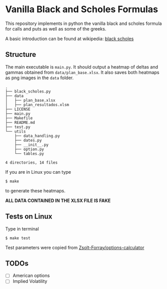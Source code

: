 # Vanilla Black and Scholes Formulas

This repository implements in python the vanilla black and scholes
formula for calls and puts as well as some of the greeks.

A basic introduction can be found at wikipedia: 
[black scholes](https://en.wikipedia.org/wiki/Black%E2%80%93Scholes_model) 

## Structure 

The main executable is `main.py`. It should output a heatmap of deltas and gammas obtained from
`data/plan_base.xlsx`. It also saves both heatmaps as png images in the `data` folder.

```
.
├── black_scholes.py
├── data
│   ├── plan_base.xlsx
│   ├── plan_resultados.xlsm
├── LICENSE
├── main.py
├── Makefile
├── README.md
├── test.py
└── utils
    ├── data_handling.py
    ├── dates.py
    ├── __init__.py
    ├── option.py
    └── tables.py

4 directories, 14 files
```

If you are in Linux you can type

```console
$ make
```

to generate these heatmaps.

**ALL DATA CONTAINED IN THE XLSX FILE IS FAKE** 

## Tests on Linux

Type in terminal

```console
$ make test
```

Test parameters were copied from 
[Zsolt-Forray/options-calculator](https://github.com/Zsolt-Forray/options-calculator)

## TODOs

[//]: #  (### First project)
[//]: #  ( - [x]  rho)
[//]: #  ( - [x]  Initialization via dict)
[//]: #  ( - [x]  Put payoff)
[//]: #  ( - [x]  Check equations)
[//]: #  (    - [x] Rho, Vega and Theta might need scale adjustment)
[//]: #  ( - [x]  Implement tests)
[//]: #  ( - [x]  Dividend yield assets)
[//]: #  ( - [ ] Greeks do not match BBG.)
[//]: #  ( )
[//]: #  (### Later)

 - [ ]  American options
 - [ ]  Implied Volatility 
